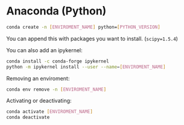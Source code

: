 # Anaconda (Python)

```bash
conda create -n [ENVIROMENT_NAME] python=[PYTHON_VERSION]
```
You can append this with packages you want to install.  (`scipy=1.5.4`)

You can also add an ipykernel:

```bash
conda install -c conda-forge ipykernel
python -m ipykernel install --user --name=[ENVIROMENT_NAME]
```

Removing an enviroment:

```bash
conda env remove -n [ENVIROMENT_NAME]
```

Activating or deactivating:

```bash
conda activate [ENVIROMENT_NAME]
conda deactivate
```
